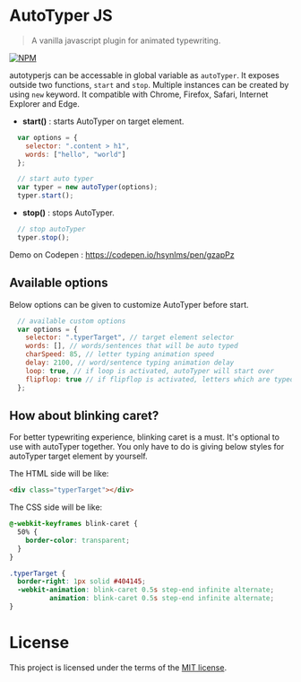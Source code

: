 # AutoTyper JS
> A vanilla javascript plugin for animated typewriting.

[![NPM](https://nodei.co/npm/autotyperjs.png)](https://nodei.co/npm/autotyperjs/)

autotyperjs can be accessable in global variable as `autoTyper`. It exposes outside two functions, `start` and `stop`. Multiple instances can be created by using `new` keyword. It compatible with Chrome, Firefox, Safari, Internet Explorer and Edge.

- **start()** : starts AutoTyper on target element.
```javascript
  var options = {
    selector: ".content > h1",
    words: ["hello", "world"]
  };

  // start auto typer
  var typer = new autoTyper(options);
  typer.start();
```

- **stop()** : stops AutoTyper.
```javascript
  // stop autoTyper
  typer.stop();
```

Demo on Codepen : https://codepen.io/hsynlms/pen/gzapPz

## Available options
Below options can be given to customize AutoTyper before start.

```javascript
  // available custom options
  var options = {
    selector: ".typerTarget", // target element selector
    words: [], // words/sentences that will be auto typed
    charSpeed: 85, // letter typing animation speed
    delay: 2100, // word/sentence typing animation delay
    loop: true, // if loop is activated, autoTyper will start over
    flipflop: true // if flipflop is activated, letters which are typed animated will be removed ony by one animated
  };
```

## How about blinking caret?
For better typewriting experience, blinking caret is a must. It's optional to use with autoTyper together. You only have to do is giving below styles for autoTyper target element by yourself.

The HTML side will be like:
```html
<div class="typerTarget"></div>
```

The CSS side will be like:
```css
@-webkit-keyframes blink-caret {
  50% {
    border-color: transparent;
  }
}

.typerTarget {
  border-right: 1px solid #404145;
  -webkit-animation: blink-caret 0.5s step-end infinite alternate;
          animation: blink-caret 0.5s step-end infinite alternate;
}
```

# License
This project is licensed under the terms of the [MIT license](https://github.com/hsynlms/autotyperjs/blob/master/LICENSE).

